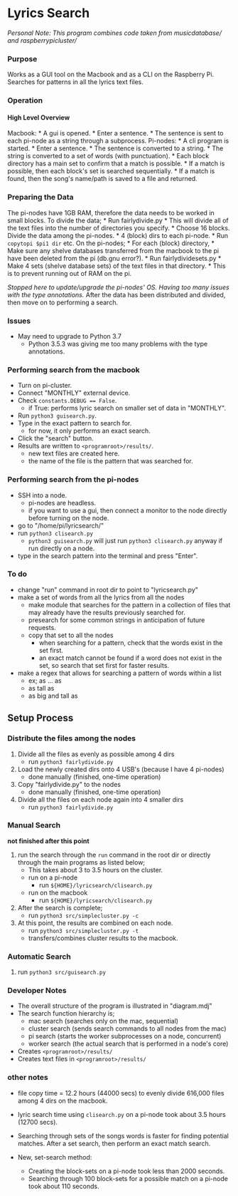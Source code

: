 # Lyrics Search
_Personal Note: This program combines code taken from musicdatabase/ and raspberrypicluster/_

### Purpose
Works as a GUI tool on the Macbook and as a CLI on the Raspberry Pi.
Searches for patterns in all the lyrics text files.

### Operation
#### High Level Overview
Macbook:
    * A gui is opened.
    * Enter a sentence.
    * The sentence is sent to each pi-node as a string through a subprocess.
Pi-nodes:
    * A cli program is started.
    * Enter a sentence.
    * The sentence is converted to a string.
    * The string is converted to a set of words (with punctuation).
    * Each block directory has a main set to confirm that a match is possible.
    * If a match is possible, then each block's set is searched sequentially.
    * If a match is found, then the song's name/path is saved to a file and returned.




### Preparing the Data
The pi-nodes have 1GB RAM, therefore the data needs to be worked in small blocks.
To divide the data;
    * Run fairlydivide.py
        * This will divide all of the text files into the number of directories you specify.
        * Choose 16 blocks.
Divide the data among the pi-nodes.
    * 4 (block) dirs to each pi-node.
    * Run `copytopi $pi1 dir` etc.
On the pi-nodes;
    * For each (block) directory,
        * Make sure any shelve databases transferred from the macbook to the pi have been deleted from the pi (db.gnu error?).
        * Run fairlydividesets.py
        * Make 4 sets (shelve database sets) of the text files in that directory.
        * This is to prevent running out of RAM on the pi.

_Stopped here to update/upgrade the pi-nodes' OS. Having too many issues with the type annotations._
After the data has been distributed and divided, then move on to performing a search.

### Issues
* May need to upgrade to Python 3.7
    * Python 3.5.3 was giving me too many problems with the type annotations.


### Performing search from the macbook
* Turn on pi-cluster.
* Connect "MONTHLY" external device.
* Check `constants.DEBUG == False`.
    * if True: performs lyric search on smaller set of data in "MONTHLY".
* Run `python3 guisearch.py`.
* Type in the exact pattern to search for.
    * for now, it only performs an exact search.
* Click the "search" button.
* Results are written to `<programroot>/results/`.
    * new text files are created here.
    * the name of the file is the pattern that was searched for.

### Performing search from the pi-nodes
* SSH into a node.
    * pi-nodes are headless.
    * if you want to use a gui, then connect a monitor to the node directly before turning on the node.
* go to "/home/pi/lyricsearch/"
* run `python3 clisearch.py`
    * `python3 guisearch.py` will just run `python3 clisearch.py` anyway if run directly on a node.
* type in the search pattern into the terminal and press "Enter".

### To do
* change "run" command in root dir to point to "lyricsearch.py"
* make a set of words from all the lyrics from all the nodes
    * make module that searches for the pattern in a collection of files that may already have the results previously searched for.
    * presearch for some common strings in anticipation of future requests.
    * copy that set to all the nodes
      * when searching for a pattern, check that the words exist in the set first.
      * an exact match cannot be found if a word does not exist in the set, so search that set first for faster results.
* make a regex that allows for searching a pattern of words within a list
    * ex; as ... as
    * as tall as
    * as big and tall as

## Setup Process
### Distribute the files among the nodes
1. Divide all the files as evenly as possible among 4 dirs
    * run `python3 fairlydivide.py`
2. Load the newly created dirs onto 4 USB's (because I have 4 pi-nodes)
    * done manually (finished, one-time operation) 
3. Copy "fairlydivide.py" to the nodes
    * done manually (finished, one-time operation) 
4. Divide all the files on each node again into 4 smaller dirs
    * run `python3 fairlydivide.py`

### Manual Search 
__not finished after this point__
1. run the search through the `run` command in the root dir or directly through the main programs as listed below;
    * This takes about 3 to 3.5 hours on the cluster.
    * run on a pi-node
      * run `${HOME}/lyricsearch/clisearch.py`
    * run on the macbook
      * run `${HOME}/lyricsearch/clisearch.py`
2. After the search is complete;
    * run `python3 src/simplecluster.py -c`
3. At this point, the results are combined on each node.
    * run `python3 src/simplecluster.py -t`
    * transfers/combines cluster results to the macbook.

### Automatic Search
1. run `python3 src/guisearch.py`

### Developer Notes
* The overall structure of the program is illustrated in "diagram.mdj"
* The search function hierarchy is;
    * mac search      (searches only on the mac, sequential)
    * cluster search  (sends search commands to all nodes from the mac)
    * pi search       (starts the worker subprocesses on a node, concurrent)
    * worker search   (the actual search that is performed in a node's core)
* Creates `<programroot>/results/` 
* Creates text files in `<programroot>/results/`

### other notes
* file copy time =  12.2 hours (44000 secs) to evenly divide 616,000 files among 4 dirs on the macbook.
* lyric search time using `clisearch.py` on a pi-node took about 3.5 hours (12700 secs). 
* Searching through sets of the songs words is faster for finding potential matches. After a set search, then perform an exact match search.

* New, set-search method:
    * Creating the block-sets on a pi-node took less than 2000 seconds.
    * Searching through 100 block-sets for a possible match on a pi-node took about 110 seconds.
